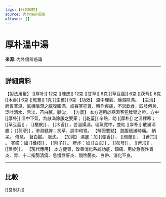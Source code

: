 ```yaml
---
tags: [行氣開鬱]
source: 內外傷辨惑論
aliases: []
---
```


# 厚朴溫中湯

**來源**: 內外傷辨惑論  

---

## 詳細資料
【製法用量】 [[厚朴]] 12克 [[陳皮]] 12克 [[甘草]] 6克 [[草豆蔻]] 6克 [[茯苓]] 6克 [[木香]] 6克 [[乾薑]] 1克 [[生薑]] 9克
【功效】
溫中理氣、燥濕除滿。
【主治】
脾胃寒濕、氣機阻滯之脘腹脹滿，或客寒犯胃、時作疼痛，不思飲食，四肢倦怠、泛吐清水、舌淡、苔白膩，脈沈。
【方義】
本方適用於寒濕客犯脾胃之證。方中 [[厚朴]] 溫中下氣，為散滿除脹之要藥； [[乾薑]] 辛熱，助 [[厚朴]] 之溫裡寒； [[草豆蔻]] 、 [[橘皮]] 、 [[木香]] ，苦溫燥濕，理氣寬中，並助 [[厚朴]] 散滿消脹； [[茯苓]] ，滲濕健脾；炙草，調中和胃。
【辨證要點】
脘腹脹滿時痛。
納呆。
倦怠。
苔白膩。
脈沈。
【加減】
濕盛：加 [[藿香]] 、 [[佩蘭]] 、 [[蒼朮]] 。
寒盛：加 [[桂枝]] 、 [[附子]] 。
脾虛：加 [[白朮]] 、 [[茯苓]] 、 [[蒼朮]] 、 [[黨參]] 。
【現代應用】
本方健胃，改善消化系統功能，鎮痛。用於急慢性胃炎、胃、十二指腸潰瘍、急慢性肝炎、慢性腸炎、白帶、消化不良。

---

## 比較
[[良附丸]]
